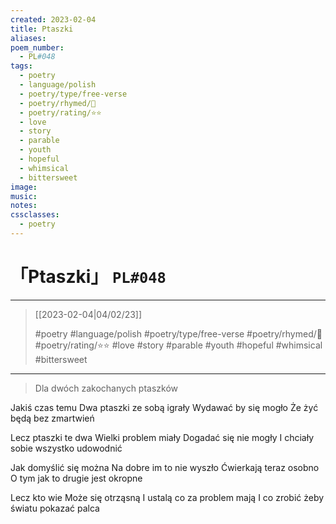 ```yaml
---
created: 2023-02-04
title: Ptaszki
aliases:
poem_number:
  - PL#048
tags:
  - poetry
  - language/polish
  - poetry/type/free-verse
  - poetry/rhymed/🔴
  - poetry/rating/⭐⭐
  - love
  - story
  - parable
  - youth
  - hopeful
  - whimsical
  - bittersweet
image:
music:
notes:
cssclasses:
  - poetry
---
```

# 「Ptaszki」 `PL#048`

---

> [[2023-02-04|04/02/23]]
> 
> #poetry 
> #language/polish 
> #poetry/type/free-verse 
> #poetry/rhymed/🔴 
> #poetry/rating/⭐⭐ 
> #love #story #parable #youth #hopeful #whimsical #bittersweet 

---

> Dla dwóch zakochanych ptaszków

Jakiś czas temu
Dwa ptaszki ze sobą igrały
Wydawać by się mogło
Że żyć będą bez zmartwień

Lecz ptaszki te dwa
Wielki problem miały
Dogadać się nie mogły
I chciały sobie wszystko udowodnić

Jak domyślić się można
Na dobre im to nie wyszło
Ćwierkają teraz osobno
O tym jak to drugie jest okropne

Lecz kto wie
Może się otrząsną
I ustalą co za problem mają
I co zrobić żeby światu pokazać palca 